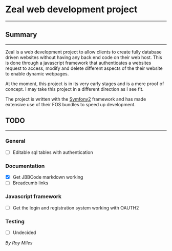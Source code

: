 # Zeal web development project
------

## Summary
------
Zeal is a web development project to allow clients to create fully database driven websites without having any back end code on their web host. This is done through a javascript framework that authenticates a websites request to access, modify and delete different aspects of the their website to enable dynamic webpages.

At the moment, this project is in its very early stages and is a mere proof of concept. I may take this project in a different direction as I see fit.

The project is written with the [Symfony2](https://symfony.com/) framework and has made extensive use of their FOS bundles to speed up development.

## TODO
------

### General
- [ ] Editable sql tables with authentication

### Documentation
- [x] Get JBBCode markdown working
- [ ] Breadcumb links

### Javascript framework
- [ ] Get the login and registration system working with OAUTH2

### Testing
- [ ] Undecided

*By Roy Miles*






